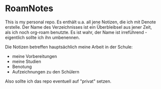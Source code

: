 # RoamNotes

This is my personal repo. Es enthält u.a. all jene Notizen, die ich mit Denote erstelle. Der Name des Verzeichnisses ist ein Überbleibsel aus jener Zeit, als ich noch org-roam benutzte. Es ist wahr, der Name ist irreführend - eigentlich sollte ich ihn umbenennen.

Die Notizen betreffen hauptsächlich meine Arbeit in der Schule:
- meine Vorbereitungen
- meine Studien
- Benotung
- Aufzeichnungen zu den Schülern

Also sollte ich das repo eventuell auf "privat" setzen.
